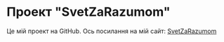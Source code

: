 # Проект "SvetZaRazumom"

Це мій проект на GitHub. Ось посилання на мій сайт: [SvetZaRazumom](https://example.com/SvetZaRazumom/)
